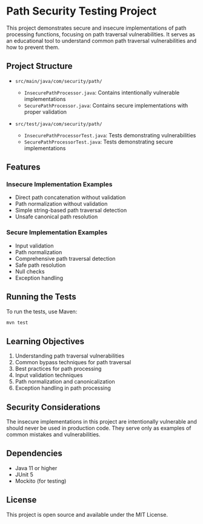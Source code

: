 # Path Security Testing Project

This project demonstrates secure and insecure implementations of path processing functions, focusing on path traversal vulnerabilities. It serves as an educational tool to understand common path traversal vulnerabilities and how to prevent them.

## Project Structure

- `src/main/java/com/security/path/`
  - `InsecurePathProcessor.java`: Contains intentionally vulnerable implementations
  - `SecurePathProcessor.java`: Contains secure implementations with proper validation

- `src/test/java/com/security/path/`
  - `InsecurePathProcessorTest.java`: Tests demonstrating vulnerabilities
  - `SecurePathProcessorTest.java`: Tests demonstrating secure implementations

## Features

### Insecure Implementation Examples
- Direct path concatenation without validation
- Path normalization without validation
- Simple string-based path traversal detection
- Unsafe canonical path resolution

### Secure Implementation Examples
- Input validation
- Path normalization
- Comprehensive path traversal detection
- Safe path resolution
- Null checks
- Exception handling

## Running the Tests

To run the tests, use Maven:

```bash
mvn test
```

## Learning Objectives

1. Understanding path traversal vulnerabilities
2. Common bypass techniques for path traversal
3. Best practices for path processing
4. Input validation techniques
5. Path normalization and canonicalization
6. Exception handling in path processing

## Security Considerations

The insecure implementations in this project are intentionally vulnerable and should never be used in production code. They serve only as examples of common mistakes and vulnerabilities.

## Dependencies

- Java 11 or higher
- JUnit 5
- Mockito (for testing)

## License

This project is open source and available under the MIT License. 